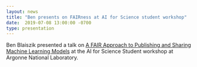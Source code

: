 ```yaml
---
layout: news
title: "Ben presents on FAIRness at AI for Science student workshop"
date:  2019-07-08 13:00:00 -0700
type: presentation
---
```


Ben Blaiszik presented a talk on [A FAIR Approach to Publishing and Sharing Machine Learning Models](https://www.slideshare.net/BenBlaiszik/a-fair-approach-to-publishing-and-sharing-machine-learning-models) at the AI for Science Student workshop at Argonne National Laboratory.
